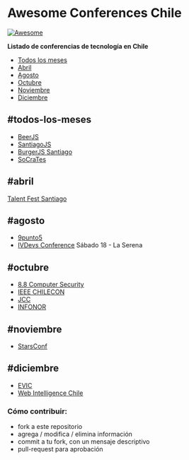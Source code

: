 # Awesome Conferences Chile

[![Awesome](https://cdn.rawgit.com/sindresorhus/awesome/d7305f38d29fed78fa85652e3a63e154dd8e8829/media/badge.svg)](https://github.com/sindresorhus/awesome)

**Listado de conferencias de tecnología en Chile**

- [Todos los meses](#todos-los-meses)
- [Abril](#abril)
- [Agosto](#agosto)
- [Octubre](#octubre)
- [Noviembre](#noviembre)
- [Diciembre](#diciembre)

## #todos-los-meses
* [BeerJS](http://www.beerjs.cl/)
* [SantiagoJS](https://www.meetup.com/es-ES/NodersJS/events/)
* [BurgerJS Santiago](https://github.com/Noders/BurgerJS)
* [SoCraTes](http://www.socrates-conference.cl/)

## #abril

[Talent Fest Santiago](http://talentfest.laboratoria.la/santiago)

## #agosto
* [9punto5](http://www.9punto5.cl/)
* [IVDevs Conference](http://ivdevs.com/evento/) Sábado 18 - La Serena

## #octubre
* [8.8 Computer Security](https://www.8dot8.org/cl)
* [IEEE CHILECON](http://chilecon2017.ubiobio.cl/)
* [JCC](http://jcc-infonorchile2017.uta.cl/)
* [INFONOR](http://jcc-infonorchile2017.uta.cl/)

## #noviembre
* [StarsConf](http://www.starsconf.com/)

## #diciembre
* [EVIC](http://evic2017.uv.cl/)
* [Web Intelligence Chile](https://webintelligence2018.com/)

### Cómo contribuir:
- fork a este repositorio
- agrega / modifica / elimina información
- commit a tu fork, con un mensaje descriptivo
- pull-request para aprobación
